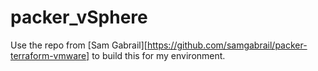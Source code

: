 # packer_vSphere


Use the repo from [Sam Gabrail][https://github.com/samgabrail/packer-terraform-vmware] to build this for my environment.
